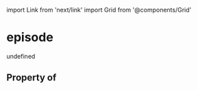 import Link from 'next/link'
import Grid from '@components/Grid'

# episode

undefined

## Property of



